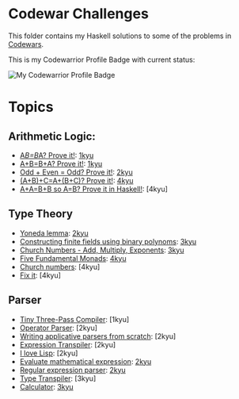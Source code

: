 # Codewar Challenges

This folder contains my Haskell solutions to some of the problems in [Codewars](https://www.codewars.com/).

This is my Codewarrior Profile Badge with current status: 

![My Codewarrior Profile Badge](https://www.codewars.com/users/zerojz/badges/large)


# Topics

## Arithmetic Logic:
- [A*B=B*A? Prove it!](https://www.codewars.com/kata/5c302f562f6fe300155a1933): [1kyu](1kyu/multiplication_commutativity/multiplication_commutativity.hs)
- [A+B=B+A? Prove it!](https://www.codewars.com/kata/59db393bc1596bd2b700007f): [1kyu](1kyu/addition_commutativity/addition_commutativity.hs)
- [Odd + Even = Odd? Prove it!](https://www.codewars.com/kata/599d973255342a0ce400009b): [2kyu](2kyu/odd_plus_even/odd_plus_even.hs)
- [(A+B)+C=A+(B+C)? Prove it!](https://www.codewars.com/kata/5c2fcbcba305ad2c4a91122d): [4kyu](4kyu/addition_associativity.hs)
- [A+A=B+B so A=B? Prove it in Haskell!](https://www.codewars.com/kata/60ae5db1639df90055068d20): [4kyu]


## Type Theory
- [Yoneda lemma](https://www.codewars.com/kata/5af33bcdde4c7f94a90000b3): [2kyu](2kyu/Yoneda_lemma/Yoneda_lemma.hs)
- [Constructing finite fields using binary polynoms](https://www.codewars.com/kata/54f1b7b3f58ba8ee720005a8): [3kyu](3kyu/constructing_finite_fields_using_binary_polynoms.hs)
- [Church Numbers - Add, Multiply, Exponents](https://www.codewars.com/kata/55c0c452de0056d7d800004d): [3kyu](3kyu/church_numbers_add_multiply_exponents.hs)
- [Five Fundamental Monads](https://www.codewars.com/kata/547202bdf7587835d9000c46): [4kyu](4kyu/five_fundamental_monads.hs)
- [Church numbers](https://www.codewars.com/kata/546e8dc735a6613de50007ea): [4kyu]
- [Fix it](https://www.codewars.com/kata/5443dd2d7fc4478154000ac6): [4kyu]

## Parser
- [Tiny Three-Pass Compiler](https://www.codewars.com/kata/5265b0885fda8eac5900093b): [1kyu]
- [Operator Parser](https://www.codewars.com/kata/5842777813ee50ef38000020): [2kyu]
- [Writing applicative parsers from scratch](https://www.codewars.com/kata/54f1fdb7f29358dd1f00015d): [2kyu]
- [Expression Transpiler](https://www.codewars.com/kata/597ccf7613d879c4cb00000f): [2kyu]
- [I love Lisp](https://www.codewars.com/kata/598a82f07bad362e1d000003): [2kyu]
- [Evaluate mathematical expression](https://www.codewars.com/kata/52a78825cdfc2cfc87000005): [2kyu](2kyu/evaluate_mathematical_expression/evaluate_mathematical_expression.hs)
- [Regular expression parser](https://www.codewars.com/kata/5470c635304c127cad000f0d): [2kyu](2kyu/regular_expression_parser/regular_expression_parser.hs)
- [Type Transpiler](https://www.codewars.com/kata/59a6949d398b5d6aec000007): [3kyu]
- [Calculator](https://www.codewars.com/kata/5235c913397cbf2508000048): [3kyu](3kyu/calculator.hs)

